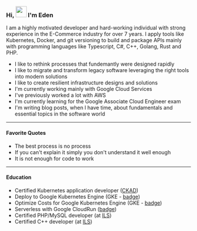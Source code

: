 ### Hi, <img src="https://media.giphy.com/media/hvRJCLFzcasrR4ia7z/giphy.gif" width="30px"> I'm Eden

I am a highly motivated developer and hard-working individual with strong experience in the E-Commerce industry for over 7 years. I apply tools like Kubernetes, Docker, and git versioning to build and package APIs mainly with programming languages like Typescript, C#, C++, Golang, Rust and PHP.

- I like to rethink processes that fundemantly were designed rapidly
- I like to migrate and transform legacy software leveraging the right tools into modern solutions
- I like to create resilient infrastructure designs and solutions
- I'm currently working mainly with Google Cloud Services
- I've previously worked a lot with AWS
- I'm currently learning for the Google Associate Cloud Engineer exam
- I'm writing blog posts, when I have time, about fundamentals and essential topics in the software world

---

#### Favorite Quotes
- The best process is no process
- If you can't explain it simply you don't understand it well enough
- It is not enough for code to work

---

#### Education
- Certified Kubernetes application developer ([CKAD](https://www.credly.com/badges/1f01b62c-9508-4c65-b95e-68d3433cf2f1?source=linked_in_profile))
- Deploy to Google Kubernetes Engine (GKE - [badge](https://run.qwiklabs.com/public_profiles/83314961-d414-4bc6-ac8f-3eb5a2ce81c1/badges/1205398))
- Optimize Costs for Google Kubernetes Engine (GKE - [badge](https://run.qwiklabs.com/public_profiles/83314961-d414-4bc6-ac8f-3eb5a2ce81c1/badges/1256651))
- Serverless with Google CloudRun ([badge](https://run.qwiklabs.com/public_profiles/83314961-d414-4bc6-ac8f-3eb5a2ce81c1/badges/1234390))
- Certified PHP/MySQL developer (at [ILS](https://www.ils.de))
- Certified C++ developer (at [ILS](https://www.ils.de))

